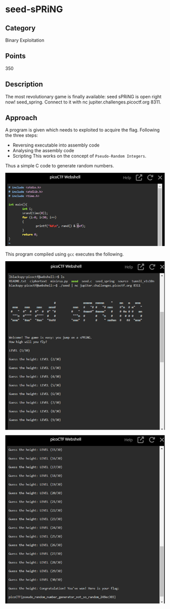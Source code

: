 # seed-sPRiNG

## Category
Binary Exploitation

## Points
350

## Description
The most revolutionary game is finally available: seed sPRiNG is open right now! seed_spring. Connect to it with nc jupiter.challenges.picoctf.org 8311.

## Approach
A program is given which needs to exploited to acquire the flag. 
Following the three steps:
- Reversing executable into assembly code
- Analysing the assembly code
- Scripting
This works on the concept of `Pseudo-Random Integers`.

Thus a simple C code to generate random numbers.

![Alt text](/seed_spring2.png)

This program compiled using `gcc` executes the following.

![Alt text](/seed_spring.png)

![Alt text](/seed_spring1.png)
  
